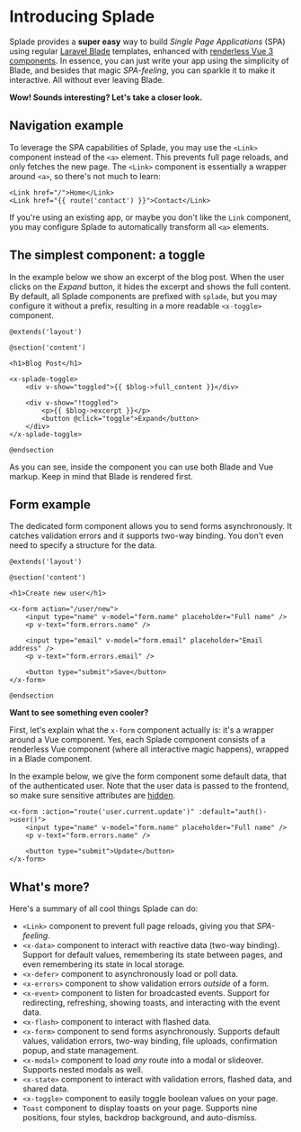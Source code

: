 # Introducing Splade

Splade provides a **super easy** way to build *Single Page Applications* (SPA) using regular [Laravel Blade](https://laravel.com/docs/9.x/blade) templates, enhanced with [renderless Vue 3 components](https://adamwathan.me/renderless-components-in-vuejs/). In essence, you can just write your app using the simplicity of Blade, and besides that magic *SPA-feeling*, you can sparkle it to make it interactive. All without ever leaving Blade.

**Wow! Sounds interesting? Let's take a closer look.**

## Navigation example

To leverage the SPA capabilities of Splade, you may use the `<Link>` component instead of the `<a>` element. This prevents full page reloads, and only fetches the new page. The `<Link>` component is essentially a wrapper around `<a>`, so there's not much to learn:

```blade
<Link href="/">Home</Link>
<Link href="{{ route('contact') }}">Contact</Link>
```

If you're using an existing app, or maybe you don't like the `Link` component, you may configure Splade to automatically transform all `<a>` elements.

## The simplest component: a toggle

In the example below we show an excerpt of the blog post. When the user clicks on the *Expand* button, it hides the excerpt and shows the full content. By default, all Splade components are prefixed with `splade`, but you may configure it without a prefix, resulting in a more readable `<x-toggle>` component.

```blade
@extends('layout')

@section('content')

<h1>Blog Post</h1>

<x-splade-toggle>
    <div v-show="toggled">{{ $blog->full_content }}</div>

    <div v-show="!toggled">
        <p>{{ $blog->excerpt }}</p>
        <button @click="toggle">Expand</button>
    </div>
</x-splade-toggle>

@endsection
```

As you can see, inside the component you can use both Blade and Vue markup. Keep in mind that Blade is rendered first.

## Form example

The dedicated form component allows you to send forms asynchronously. It catches validation errors and it supports two-way binding. You don't even need to specify a structure for the data.

```blade
@extends('layout')

@section('content')

<h1>Create new user</h1>

<x-form action="/user/new">
    <input type="name" v-model="form.name" placeholder="Full name" />
    <p v-text="form.errors.name" />

    <input type="email" v-model="form.email" placeholder="Email address" />
    <p v-text="form.errors.email" />

    <button type="submit">Save</button>
</x-form>

@endsection
```

**Want to see something even cooler?**

First, let's explain what the `x-form` component actually is: it's a wrapper around a Vue component. Yes, each Splade component consists of a renderless Vue component (where all interactive magic happens), wrapped in a Blade component.

In the example below, we give the form component some default data, that of the authenticated user. Note that the user data is passed to the frontend, so make sure sensitive attributes are [hidden](https://laravel.com/docs/9.x/eloquent-serialization#hiding-attributes-from-json).

```blade
<x-form :action="route('user.current.update')" :default="auth()->user()">
    <input type="name" v-model="form.name" placeholder="Full name" />
    <p v-text="form.errors.name" />

    <button type="submit">Update</button>
</x-form>
```

## What's more?

Here's a summary of all cool things Splade can do:

* `<Link>` component to prevent full page reloads, giving you that *SPA-feeling*.
* `<x-data>` component to interact with reactive data (two-way binding). Support for default values, remembering its state between pages, and even remembering its state in local storage.
* `<x-defer>` component to asynchronously load or poll data.
* `<x-errors>` component to show validation errors *outside* of a form.
* `<x-event>` component to listen for broadcasted events. Support for redirecting, refreshing, showing toasts, and interacting with the event data.
* `<x-flash>` component to interact with flashed data.
* `<x-form>` component to send forms asynchronously. Supports default values, validation errors, two-way binding, file uploads, confirmation popup, and state management.
* `<x-modal>` component to load *any* route into a modal or slideover. Supports nested modals as well.
* `<x-state>` component to interact with validation errors, flashed data, and shared data.
* `<x-toggle>` component to easily toggle boolean values on your page.
* `Toast` component to display toasts on your page. Supports nine positions, four styles, backdrop background, and auto-dismiss.